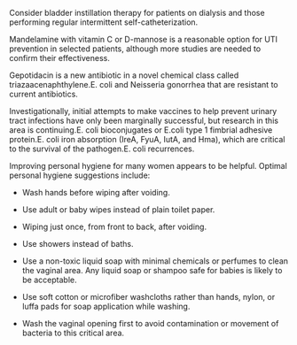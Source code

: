 Consider bladder instillation therapy for patients on dialysis and those performing regular intermittent self-catheterization.

Mandelamine with vitamin C or D-mannose is a reasonable option for UTI prevention in selected patients, although more studies are needed to confirm their effectiveness.

Gepotidacin is a new antibiotic in a novel chemical class called triazaacenaphthylene.E. coli and Neisseria gonorrhea that are resistant to current antibiotics.

Investigationally, initial attempts to make vaccines to help prevent urinary tract infections have only been marginally successful, but research in this area is continuing.E. coli bioconjugates or E.coli type 1 fimbrial adhesive protein.E. coli iron absorption (IreA, FyuA, IutA, and Hma), which are critical to the survival of the pathogen.E. coli recurrences.

Improving personal hygiene for many women appears to be helpful. Optimal personal hygiene suggestions include:

- Wash hands before wiping after voiding.

- Use adult or baby wipes instead of plain toilet paper.

- Wiping just once, from front to back, after voiding.

- Use showers instead of baths.

- Use a non-toxic liquid soap with minimal chemicals or perfumes to clean the vaginal area. Any liquid soap or shampoo safe for babies is likely to be acceptable.

- Use soft cotton or microfiber washcloths rather than hands, nylon, or luffa pads for soap application while washing.

- Wash the vaginal opening first to avoid contamination or movement of bacteria to this critical area.